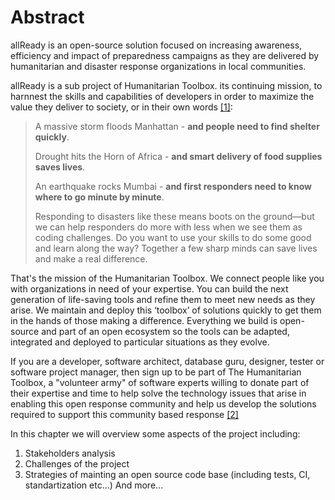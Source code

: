 # Abstract
allReady is an open-source solution focused on increasing awareness, efficiency and impact of preparedness campaigns as they are delivered by humanitarian and disaster response organizations in local communities.

allReady is a sub project of Humanitarian Toolbox. its continuing mission, to harnnest the skills and capabilities of developers in order to maximize the value they deliver to society, or in their own words [[1]](http://www.htbox.org/about):

> A massive storm floods Manhattan - **and people need to find shelter quickly**.
> 
> Drought hits the Horn of Africa - **and smart delivery of food supplies saves lives**.
> 
> An earthquake rocks Mumbai - **and first responders need to know where to go minute by minute**.
> 
> Responding to disasters like these means boots on the ground—but we can help responders do more with less when we see them as coding challenges. Do you want to use your skills to do some good and learn along the way? Together a few sharp minds can save lives and make a real difference.

That's the mission of the Humanitarian Toolbox. We connect people like you with organizations in need of your expertise. You can build the next generation of life-saving tools and refine them to meet new needs as they arise.  We maintain and deploy this ‘toolbox’ of solutions quickly to get them in the hands of those making a difference. Everything we build is open-source and part of an open ecosystem so the tools can be adapted, integrated and deployed to particular situations as they evolve.

If you are a developer, software architect, database guru, designer, tester or software project manager, then sign up to be part of The Humanitarian Toolbox, a "volunteer army" of software experts willing to donate part of their expertise and time to help solve the technology issues that arise in enabling this open response community and help us develop the solutions required to support this community based response [[2]](http://blog.disasterexpert.org/2012/11/the-sandy-legacy.html)

In this chapter we will overview some aspects of the project including:
 1. Stakeholders analysis
 2. Challenges of the project
 3. Strategies of mainting an open source code base (including tests, CI, standartization etc...)
 And more...
